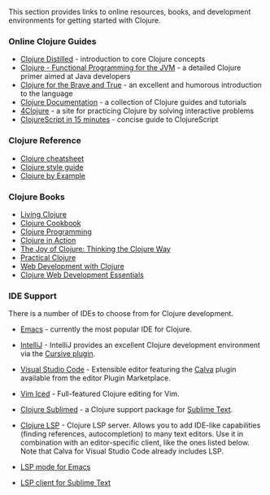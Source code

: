 This section provides links to online resources, books, and development environments for getting started with Clojure.

### Online Clojure Guides

* [Clojure Distilled](http://yogthos.github.io/ClojureDistilled.html) - introduction to core Clojure concepts
* [Clojure - Functional Programming for the JVM](https://objectcomputing.com/resources/publications/sett/march-2009-core-functional-programming-for-the-jvm) - a detailed Clojure primer aimed at Java developers
* [Clojure for the Brave and True](http://www.braveclojure.com/) - an excellent and humorous introduction to the language
* [Clojure Documentation](http://clojure-doc.org/) - a collection of Clojure guides and tutorials
* [4Clojure](https://4clojure.oxal.com/) - a site for practicing Clojure by solving interactive problems
* [ClojureScript in 15 minutes](https://github.com/shaunlebron/ClojureScript-Syntax-in-15-minutes) - concise guide to ClojureScript

### Clojure Reference

* [Clojure cheatsheet](http://clojure.org/cheatsheet)
* [Clojure style guide](https://github.com/bbatsov/clojure-style-guide)
* [Clojure by Example](https://kimh.github.io/clojure-by-example/)

### Clojure Books

* [Living Clojure](http://shop.oreilly.com/product/0636920034292.do)
* [Clojure Cookbook](http://clojure-cookbook.com/)
* [Clojure Programming](http://www.clojurebook.com/)
* [Clojure in Action](http://www.amazon.com/Clojure-Action-Amit-Rathore/dp/1935182595/)
* [The Joy of Clojure: Thinking the Clojure Way](http://www.amazon.com/The-Joy-Clojure-Thinking-Way/dp/1935182641/ref=pd_bxgy_b_img_y)
* [Practical Clojure](http://www.apress.com/9781430272311)
* [Web Development with Clojure](https://www.oreilly.com/library/view/web-development-with/9781680508833)
* [Clojure Web Development Essentials](https://www.packtpub.com/application-development/clojure-web-development-essentials)


### IDE Support

There is a number of IDEs to choose from for Clojure development.

* [Emacs](http://clojure.org/guides/editors#_emacs_most_popular_most_customizable) - currently the most popular IDE for Clojure.
* [IntelliJ](http://www.jetbrains.com/idea/download/) - IntelliJ provides an excellent Clojure development environment via the [Cursive plugin](http://cursiveclojure.com/).
* [Visual Studio Code](https://code.visualstudio.com/) - Extensible editor featuring the [Calva](https://github.com/BetterThanTomorrow/calva) plugin available from the editor Plugin Marketplace.
* [Vim Iced](https://github.com/liquidz/vim-iced) - Full-featured Clojure editing for Vim.
* [Clojure Sublimed](https://github.com/tonsky/Clojure-Sublimed) - a Clojure support package for [Sublime Text](https://www.sublimetext.com/).

* [Clojure LSP](https://clojure-lsp.io/) - Clojure LSP server. Allows you to add IDE-like capabilities (finding references, autocompletion) to many text editors. Use it in combination with an editor-specific client, like the ones listed below. Note that Calva for Visual Studio Code already includes LSP.
* [LSP mode for Emacs](https://emacs-lsp.github.io/lsp-mode/tutorials/clojure-guide/)
* [LSP client for Sublime Text](https://github.com/sublimelsp/LSP)
